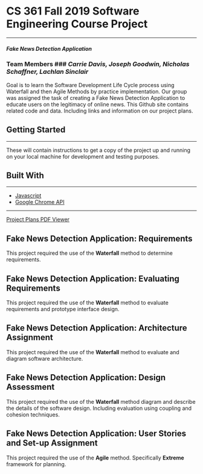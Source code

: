# CS 361 Fall 2019 Software Engineering Course Project
---
#### _Fake News Detection Application_

### Team Members ### _Carrie Davis, Joseph Goodwin, Nicholas Schaffner, Lachlan Sinclair_ 

Goal is to learn the Software Development Life Cycle process using Waterfall and then Agile Methods by practice implementation. Our group was assigned the task of creating a Fake News Detection Application to educate users on the legitimacy of online news. This Github site contains related code and data. Including links and information on our project plans.

## Getting Started ##
---
These will contain instructions to get a copy of the project up and running on your local machine for development and testing purposes. 

## Built With
---
* [Javascript](https://developer.mozilla.org/en-US/docs/Web/JavaScript)
* [Google Chrome API](https://developers.chrome.com/extensions/api_index)

---

[Project Plans PDF Viewer](https://cs361project-258620.appspot.com)

## Fake News Detection Application: Requirements

This project required the use of the **Waterfall** method to determine requirements.  

## Fake News Detection Application: Evaluating Requirements

This project required the use of the **Waterfall** method to evaluate requirements and prototype interface design.  

## Fake News Detection Application: Architecture Assignment

This project required the use of the **Waterfall** method to evaluate and diagram software architecture.  

## Fake News Detection Application: Design Assessment

This project required the use of the **Waterfall** method diagram and describe the details of the software design. Including evaluation using coupling and cohesion techniques. 

## Fake News Detection Application: User Stories and Set-up Assignment

This project required the use of the **Agile** method. Specifically **Extreme** framework for planning.